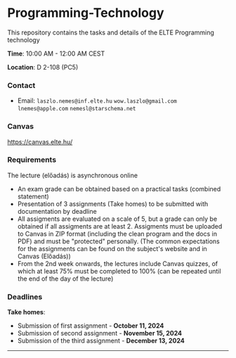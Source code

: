 # Programming-Technology
This repository contains the tasks and details of the ELTE Programming technology

**Time**: 10:00 AM - 12:00 AM CEST

**Location**: D 2-108 (PC5)


### Contact
- Email: `laszlo.nemes@inf.elte.hu` `wow.laszlo@gmail.com` `lnemes@apple.com` `nemesl@starschema.net`

### Canvas
https://canvas.elte.hu/

### Requirements

The lecture (előadás) is asynchronous online

- An exam grade can be obtained based on a practical tasks (combined statement)
- Presentation of 3 assignments (Take homes) to be submitted with documentation by deadline
- All assigments are evaluated on a scale of 5, but a grade can only be obtained if all assigments are at least 2. Assigments must be uploaded to Canvas in ZIP format (including the clean program and the docs in PDF) and must be "protected" personally. (The common expectations for the assignments can be found on the subject's website and in Canvas (Előadás))
- From the 2nd week onwards, the lectures include Canvas quizzes, of which at least 75% must be completed to 100% (can be repeated until the end of the day of the lecture)



### Deadlines
**Take homes**:
- Submission of first assignment - **October 11, 2024**
- Submission of second assignment - **November 15, 2024**
- Submission of the third assignment - **December 13, 2024**

 ---
